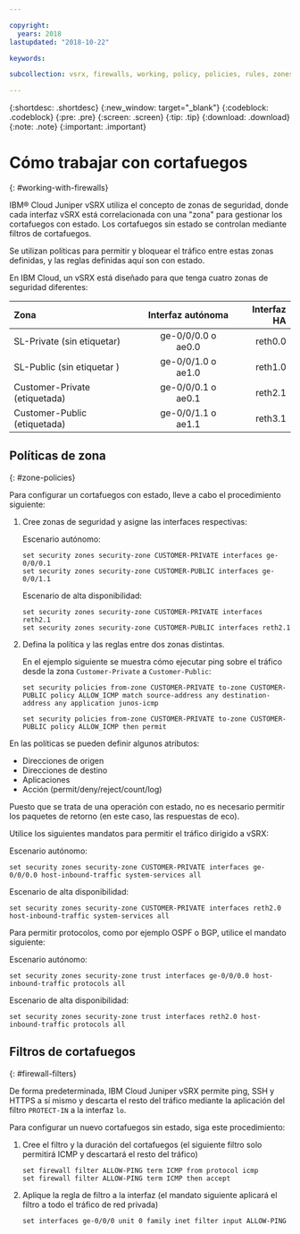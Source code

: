 ```yaml
---

copyright:
  years: 2018
lastupdated: "2018-10-22"

keywords:

subcollection: vsrx, firewalls, working, policy, policies, rules, zones, standalone, ha

---
```


{:shortdesc: .shortdesc}
{:new_window: target="_blank"}
{:codeblock: .codeblock}
{:pre: .pre}
{:screen: .screen}
{:tip: .tip}
{:download: .download}
{:note: .note}
{:important: .important}

# Cómo trabajar con cortafuegos
{: #working-with-firewalls}

IBM® Cloud Juniper vSRX utiliza el concepto de zonas de seguridad, donde cada interfaz vSRX está correlacionada con una "zona" para gestionar los cortafuegos con estado. Los cortafuegos sin estado se controlan mediante filtros de cortafuegos.

Se utilizan políticas para permitir y bloquear el tráfico entre estas zonas definidas, y las reglas definidas aquí son con estado.

En IBM Cloud, un vSRX está diseñado para que tenga cuatro zonas de seguridad diferentes:

| Zona                     | Interfaz autónoma | Interfaz HA |
| :---                     |        :----:        |         ---: |
| SL-Private (sin etiquetar)    | ge-0/0/0.0 o ae0.0  | reth0.0      |
| SL-Public (sin etiquetar )     | ge-0/0/1.0 o ae1.0  | reth1.0      |
| Customer-Private (etiquetada)| ge-0/0/0.1 o ae0.1  | reth2.1      |
| Customer-Public (etiquetada) | ge-0/0/1.1 o ae1.1  | reth3.1      |

## Políticas de zona
{: #zone-policies}

Para configurar un cortafuegos con estado, lleve a cabo el procedimiento siguiente:

1. Cree zonas de seguridad y asigne las interfaces respectivas:

	Escenario autónomo:
	```
	set security zones security-zone CUSTOMER-PRIVATE interfaces ge-0/0/0.1
	set security zones security-zone CUSTOMER-PUBLIC interfaces ge-0/0/1.1
	```
	Escenario de alta disponibilidad:
	```
	set security zones security-zone CUSTOMER-PRIVATE interfaces reth2.1
	set security zones security-zone CUSTOMER-PUBLIC interfaces reth2.1
	```
2. Defina la política y las reglas entre dos zonas distintas.

	En el ejemplo siguiente se muestra cómo ejecutar ping sobre el tráfico desde la zona `Customer-Private` a `Customer-Public`:

	```
	set security policies from-zone CUSTOMER-PRIVATE to-zone CUSTOMER-PUBLIC policy ALLOW_ICMP match source-address any destination-address any application junos-icmp

	set security policies from-zone CUSTOMER-PRIVATE to-zone CUSTOMER-PUBLIC policy ALLOW_ICMP then permit
	```

En las políticas se pueden definir algunos atributos:

* Direcciones de origen
* Direcciones de destino
* Aplicaciones
* Acción (permit/deny/reject/count/log)

Puesto que se trata de una operación con estado, no es necesario permitir los paquetes de retorno (en este caso, las respuestas de eco).

Utilice los siguientes mandatos para permitir el tráfico dirigido a vSRX:

Escenario autónomo:
```
set security zones security-zone CUSTOMER-PRIVATE interfaces ge-0/0/0.0 host-inbound-traffic system-services all
```
Escenario de alta disponibilidad:
```
set security zones security-zone CUSTOMER-PRIVATE interfaces reth2.0 host-inbound-traffic system-services all
```

Para permitir protocolos, como por ejemplo OSPF o BGP, utilice el mandato siguiente:

Escenario autónomo:
```
set security zones security-zone trust interfaces ge-0/0/0.0 host-inbound-traffic protocols all
```
Escenario de alta disponibilidad:
```
set security zones security-zone trust interfaces reth2.0 host-inbound-traffic protocols all
```

## Filtros de cortafuegos
{: #firewall-filters}

De forma predeterminada, IBM Cloud Juniper vSRX permite ping, SSH y HTTPS a sí mismo y descarta el resto del tráfico mediante la aplicación del filtro `PROTECT-IN` a la interfaz `lo`.

Para configurar un nuevo cortafuegos sin estado, siga este procedimiento:

1. Cree el filtro y la duración del cortafuegos (el siguiente filtro solo permitirá ICMP y descartará el resto del tráfico)
	```
	set firewall filter ALLOW-PING term ICMP from protocol icmp
	set firewall filter ALLOW-PING term ICMP then accept
	```

2. Aplique la regla de filtro a la interfaz (el mandato siguiente aplicará el filtro a todo el tráfico de red privada)
	```
	set interfaces ge-0/0/0 unit 0 family inet filter input ALLOW-PING
	```
